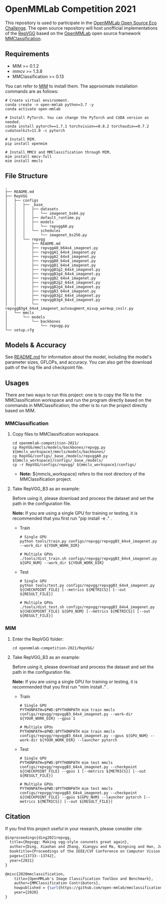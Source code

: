 # OpenMMLab Competition 2021

This repository is used to participate in the [OpenMMLab Open Source Eco Challenge](https://openmmlab.com/competitions/algorithm-2021). The open source repository will host unofficial implementations of the [RepVGG](https://arxiv.org/abs/2101.03697) based on the [OpenMMLab](https://openmmlab.com/) open source framework [MMClassification](https://github.com/zhangrui-wolf/mmclassification).

## Requirements

- MIM >= 0.1.2
- mmcv >= 1.3.8
- MMClassification >= 0.13

You can refer to [MIM](https://github.com/open-mmlab/mim) to install them. The approximate installation commands are as follows:

```shell
# Create virtual environment.
conda create -n open-mmlab python=3.7 -y
conda activate open-mmlab

# Install PyTorch. You can change the PyTorch and CUDA version as needed.
conda install pytorch==1.7.1 torchvision==0.8.2 torchaudio==0.7.2 cudatoolkit=11.0 -c pytorch

# Install MIM.
pip install openmim

# Install MMCV and MMClassification through MIM.
mim install mmcv-full
mim install mmcls
```

## File Structure

```shell
.
├── README.md
├── RepVGG
│   ├── configs
│   │   ├── _base_
│   │   │   ├── datasets
│   │   │   │   └── imagenet_bs64.py
│   │   │   ├── default_runtime.py
│   │   │   ├── models
│   │   │   │   └── repvggA0.py
│   │   │   └── schedules
│   │   │       └── imagenet_bs256.py
│   │   └── repvgg
│   │       ├── README.md
│   │       ├── repvggA0_b64x4_imagenet.py
│   │       ├── repvggA1_64x4_imagenet.py
│   │       ├── repvggA2_64x4_imagenet.py
│   │       ├── repvggB0_64x4_imagenet.py
│   │       ├── repvggB1_64x4_imagenet.py
│   │       ├── repvggB1g2_64x4_imagenet.py
│   │       ├── repvggB1g4_64x4_imagenet.py
│   │       ├── repvggB2_64x4_imagenet.py
│   │       ├── repvggB2g2_64x4_imagenet.py
│   │       ├── repvggB2g4_64x4_imagenet.py
│   │       ├── repvggB3_64x4_imagenet.py
│   │       ├── repvggB3g2_64x4_imagenet.py
│   │       ├── repvggB3g4_64x4_imagenet.py
│   │       └── repvggB3g4_64x4_imagenet_autoaugment_mixup_warmup_coslr.py
│   └── mmcls
│       └── models
│           └── backbones
│               └── repvgg.py
└── setup.cfg
```

## Models & Accuracy

See [README.md](configs/repvgg/README.md) for information about the model, including the model's parameter sizes, GFLOPs, and accuracy. You can also get the download path of the log file and checkpoint file.

## Usages

There are two ways to run this project: one is to copy the file to the MMClassification workspace and run the program directly based on the commands in MMClassification; the other is to run the project directly based on MIM.

### MMClassification

1. Copy files to MMClassification workspace.

   ```shell
   cd openmmlab-competition-2021/
   cp RepVGG/mmcls/models/backbones/repvgg.py ${mmcls_workspace}/mmcls/models/backbones/
   cp RepVGG/configs/_base_/models/repvggA0.py ${mmcls_workspace}/configs/_base_/models/
   cp -r RepVGG/configs/repvgg/ ${mmcls_workspace}/configs/
   ```

   - **Note:**  ${mmcls_workspace} refers to the root directory of the MMClassification project.

2. Take RepVGG_B3 as an example:

   Before using it, please download and process the dataset and set the path in the configuration file.

   **Note:** If you are using a single GPU for training or testing, it is recommended that you first run "pip install -e ." .

   - Train

     ```shell
     # Single GPU
     python tools/train.py configs/repvgg/repvggB3_64x4_imagenet.py --work_dir ${YOUR_WORK_DIR}

     # Multiple GPUs
     ./tools/dist_train.sh configs/repvgg/repvggB3_64x4_imagenet.py ${GPU_NUM} --work_dir ${YOUR_WORK_DIR}
     ```

   - Test

     ```shell
     # Single GPU
     python tools/test.py configs/repvgg/repvggB3_64x4_imagenet.py ${CHECKPOINT_FILE} [--metrics ${METRICS}] [--out ${RESULT_FILE}]

     # Multiple GPUs
     ./tools/dist_test.sh configs/repvgg/repvggB3_64x4_imagenet.py ${CHECKPOINT_FILE} ${GPU_NUM} [--metrics ${METRICS}] [--out ${RESULT_FILE}]
     ```

### MIM

1. Enter the RepVGG folder:

   ```shell
   cd openmmlab-competition-2021/RepVGG/
   ```

2. Take RepVGG_B3 as an example:

   Before using it, please download and process the dataset and set the path in the configuration file.

   **Note:** If you are using a single GPU for training or testing, it is recommended that you first run "mim install ." .

   - Train

     ```shell
     # Single GPU
     PYTHONPATH=$PWD:$PYTHONPATH mim train mmcls configs/repvgg/repvggB3_64x4_imagenet.py --work-dir ${YOUR_WORK_DIR} --gpus 1

     # Multiple GPUs
     PYTHONPATH=$PWD:$PYTHONPATH mim train mmcls configs/repvgg/repvggB3_64x4_imagenet.py --gpus ${GPU_NUM} --work-dir ${YOUR_WORK_DIR} --launcher pytorch
     ```

   - Test

     ```shell
     # Single GPU
     PYTHONPATH=$PWD:$PYTHONPATH mim test mmcls configs/repvgg/repvggB3_64x4_imagenet.py --checkpoint ${CHECKPOINT_FILE} --gpus 1 [--metrics ${METRICS}] [--out ${RESULT_FILE}]

     # Multiple GPUs
     PYTHONPATH=$PWD:$PYTHONPATH mim test mmcls configs/repvgg/repvggB3_64x4_imagenet.py --checkpoint ${CHECKPOINT_FILE} --gpus ${GPU_NUM} --launcher pytorch [--metrics ${METRICS}] [--out ${RESULT_FILE}]
     ```

## Citation

If you find this project useful in your research, please consider cite:

```latex
@inproceedings{ding2021repvgg,
  title={Repvgg: Making vgg-style convnets great again},
  author={Ding, Xiaohan and Zhang, Xiangyu and Ma, Ningning and Han, Jungong and Ding, Guiguang and Sun, Jian},
  booktitle={Proceedings of the IEEE/CVF Conference on Computer Vision and Pattern Recognition},
  pages={13733--13742},
  year={2021}
}

@misc{2020mmclassification,
    title={OpenMMLab's Image Classification Toolbox and Benchmark},
    author={MMClassification Contributors},
    howpublished = {\url{https://github.com/open-mmlab/mmclassification}},
    year={2020}
}
```
